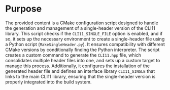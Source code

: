 # Purpose
The provided content is a CMake configuration script designed to handle the generation and management of a single-header version of the CLI11 library. This script checks if the `CLI11_SINGLE_FILE` option is enabled, and if so, it sets up the necessary environment to create a single-header file using a Python script (`MakeSingleHeader.py`). It ensures compatibility with different CMake versions by conditionally finding the Python interpreter. The script creates a custom command to generate the `CLI11.hpp` file, which consolidates multiple header files into one, and sets up a custom target to manage this process. Additionally, it configures the installation of the generated header file and defines an interface library `CLI11_SINGLE` that links to the main CLI11 library, ensuring that the single-header version is properly integrated into the build system.
